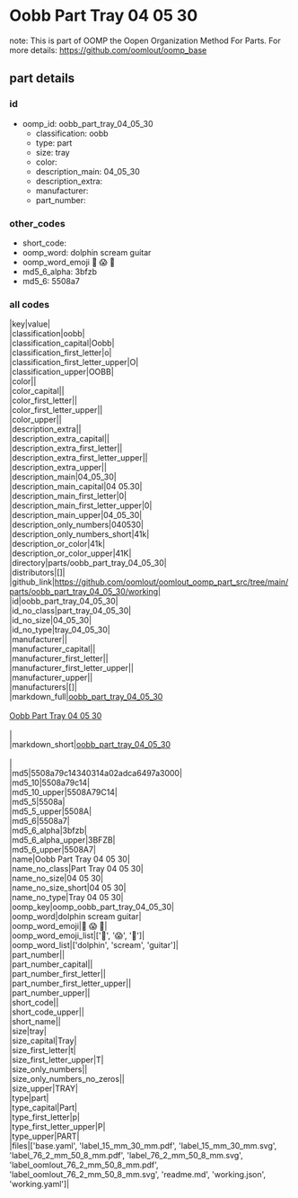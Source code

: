 # Oobb Part Tray 04 05 30  

note: This is part of OOMP the Oopen Organization Method For Parts. For more details: https://github.com/oomlout/oomp_base

##  part details





### id
* oomp_id: oobb_part_tray_04_05_30
  * classification: oobb
  * type: part
  * size: tray
  * color: 
  * description_main: 04_05_30
  * description_extra: 
  * manufacturer: 
  * part_number: 

### other_codes
* short_code: 
* oomp_word: dolphin scream guitar
* oomp_word_emoji :dolphin: :scream: :guitar:
* md5_6_alpha: 3bfzb
* md5_6: 5508a7

### all codes 
|key|value|  
|classification|oobb|  
|classification_capital|Oobb|  
|classification_first_letter|o|  
|classification_first_letter_upper|O|  
|classification_upper|OOBB|  
|color||  
|color_capital||  
|color_first_letter||  
|color_first_letter_upper||  
|color_upper||  
|description_extra||  
|description_extra_capital||  
|description_extra_first_letter||  
|description_extra_first_letter_upper||  
|description_extra_upper||  
|description_main|04_05_30|  
|description_main_capital|04 05.30|  
|description_main_first_letter|0|  
|description_main_first_letter_upper|0|  
|description_main_upper|04_05_30|  
|description_only_numbers|040530|  
|description_only_numbers_short|41k|  
|description_or_color|41k|  
|description_or_color_upper|41K|  
|directory|parts/oobb_part_tray_04_05_30|  
|distributors|[]|  
|github_link|https://github.com/oomlout/oomlout_oomp_part_src/tree/main/parts/oobb_part_tray_04_05_30/working|  
|id|oobb_part_tray_04_05_30|  
|id_no_class|part_tray_04_05_30|  
|id_no_size|04_05_30|  
|id_no_type|tray_04_05_30|  
|manufacturer||  
|manufacturer_capital||  
|manufacturer_first_letter||  
|manufacturer_first_letter_upper||  
|manufacturer_upper||  
|manufacturers|[]|  
|markdown_full|[oobb_part_tray_04_05_30](https://github.com/oomlout/oomlout_oomp_part_src/tree/main/parts/oobb_part_tray_04_05_30/working)<br>[](https://github.com/oomlout/oomlout_oomp_part_src/tree/main/parts/oobb_part_tray_04_05_30/working)<br>[Oobb Part Tray 04 05 30](https://github.com/oomlout/oomlout_oomp_part_src/tree/main/parts/oobb_part_tray_04_05_30/working)<br><br>|  
|markdown_short|[oobb_part_tray_04_05_30](https://github.com/oomlout/oomlout_oomp_part_src/tree/main/parts/oobb_part_tray_04_05_30/working)<br><br>|  
|md5|5508a79c14340314a02adca6497a3000|  
|md5_10|5508a79c14|  
|md5_10_upper|5508A79C14|  
|md5_5|5508a|  
|md5_5_upper|5508A|  
|md5_6|5508a7|  
|md5_6_alpha|3bfzb|  
|md5_6_alpha_upper|3BFZB|  
|md5_6_upper|5508A7|  
|name|Oobb Part Tray 04 05 30|  
|name_no_class|Part Tray 04 05 30|  
|name_no_size|04 05 30|  
|name_no_size_short|04 05 30|  
|name_no_type|Tray 04 05 30|  
|oomp_key|oomp_oobb_part_tray_04_05_30|  
|oomp_word|dolphin scream guitar|  
|oomp_word_emoji|:dolphin: :scream: :guitar:|  
|oomp_word_emoji_list|[':dolphin:', ':scream:', ':guitar:']|  
|oomp_word_list|['dolphin', 'scream', 'guitar']|  
|part_number||  
|part_number_capital||  
|part_number_first_letter||  
|part_number_first_letter_upper||  
|part_number_upper||  
|short_code||  
|short_code_upper||  
|short_name||  
|size|tray|  
|size_capital|Tray|  
|size_first_letter|t|  
|size_first_letter_upper|T|  
|size_only_numbers||  
|size_only_numbers_no_zeros||  
|size_upper|TRAY|  
|type|part|  
|type_capital|Part|  
|type_first_letter|p|  
|type_first_letter_upper|P|  
|type_upper|PART|  
|files|['base.yaml', 'label_15_mm_30_mm.pdf', 'label_15_mm_30_mm.svg', 'label_76_2_mm_50_8_mm.pdf', 'label_76_2_mm_50_8_mm.svg', 'label_oomlout_76_2_mm_50_8_mm.pdf', 'label_oomlout_76_2_mm_50_8_mm.svg', 'readme.md', 'working.json', 'working.yaml']|  
